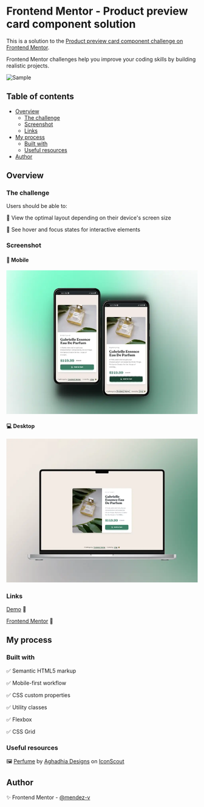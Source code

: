 # Frontend Mentor - Product preview card component solution

This is a solution to the [Product preview card component challenge on Frontend Mentor](https://www.frontendmentor.io/challenges/product-preview-card-component-GO7UmttRfa).

Frontend Mentor challenges help you improve your coding skills by building realistic projects.

![Sample](./assets/video/sample.gif)

## Table of contents

- [Overview](#overview)
  - [The challenge](#the-challenge)
  - [Screenshot](#screenshot)
  - [Links](#links)
- [My process](#my-process)
  - [Built with](#built-with)
  - [Useful resources](#useful-resources)
- [Author](#author)

## Overview

### The challenge

Users should be able to:

🎯 View the optimal layout depending on their device's screen size

🎯 See hover and focus states for interactive elements

### Screenshot

#### 📱 Mobile

![Mobile](./assets/images/mobile-preview.webp)

#### 💻 Desktop

![Desktop](./assets/images/desktop-preview.webp)

### Links

[Demo](https://mendez-v.github.io/product-preview-card/) 👀

[Frontend Mentor](https://www.frontendmentor.io/solutions/product-preview-card-component-using-grid-flexbox-utility-classes-MaUxfFfziw) 👀

## My process

### Built with

✅ Semantic HTML5 markup

✅ Mobile-first workflow

✅ CSS custom properties

✅ Utility classes

✅ Flexbox

✅ CSS Grid

### Useful resources

🖼 [Perfume](https://iconscout.com/icons/perfume) by [Aghadhia Designs](https://iconscout.com/contributors/aghadhiadesigns) on [IconScout](https://iconscout.com)

## Author

✨ Frontend Mentor - [@mendez-v](https://www.frontendmentor.io/profile/mendez-v)
